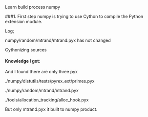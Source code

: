 Learn build process numpy

###1. First step numpy is trying to use Cython to compile the Python extension module.

Log;

numpy/random/mtrand/mtrand.pyx has not changed

Cythonizing sources

#### Knowledge I got:

And I found there are only three pyx

./numpy/distutils/tests/pyrex_ext/primes.pyx

./numpy/random/mtrand/mtrand.pyx

./tools/allocation_tracking/alloc_hook.pyx

But only mtrand.pyx it built to numpy product.
